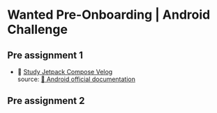 # Wanted Pre-Onboarding | Android Challenge
## Pre assignment 1
- 📝 [Study Jetpack Compose Velog](https://velog.io/@yesue/Android-Jetpack-Compose)<br>
  source: [🤖 Android official documentation](https://developer.android.com/codelabs/jetpack-compose-basics?hl=ko#0)

## Pre assignment 2
